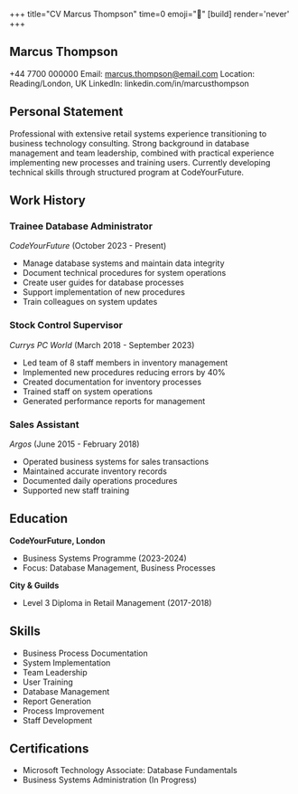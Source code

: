 +++
title="CV Marcus Thompson"
time=0
emoji="📝"
[build]
render='never'
+++

## Marcus Thompson

+44 7700 000000
Email: marcus.thompson@email.com
Location: Reading/London, UK
LinkedIn: linkedin.com/in/marcusthompson

## Personal Statement

Professional with extensive retail systems experience transitioning to business technology consulting. Strong background in database management and team leadership, combined with practical experience implementing new processes and training users. Currently developing technical skills through structured program at CodeYourFuture.

## Work History

### Trainee Database Administrator

_CodeYourFuture_ (October 2023 - Present)

- Manage database systems and maintain data integrity
- Document technical procedures for system operations
- Create user guides for database processes
- Support implementation of new procedures
- Train colleagues on system updates

### Stock Control Supervisor

_Currys PC World_ (March 2018 - September 2023)

- Led team of 8 staff members in inventory management
- Implemented new procedures reducing errors by 40%
- Created documentation for inventory processes
- Trained staff on system operations
- Generated performance reports for management

### Sales Assistant

_Argos_ (June 2015 - February 2018)

- Operated business systems for sales transactions
- Maintained accurate inventory records
- Documented daily operations procedures
- Supported new staff training

## Education

**CodeYourFuture, London**

- Business Systems Programme (2023-2024)
- Focus: Database Management, Business Processes

**City & Guilds**

- Level 3 Diploma in Retail Management (2017-2018)

## Skills

- Business Process Documentation
- System Implementation
- Team Leadership
- User Training
- Database Management
- Report Generation
- Process Improvement
- Staff Development

## Certifications

- Microsoft Technology Associate: Database Fundamentals
- Business Systems Administration (In Progress)
